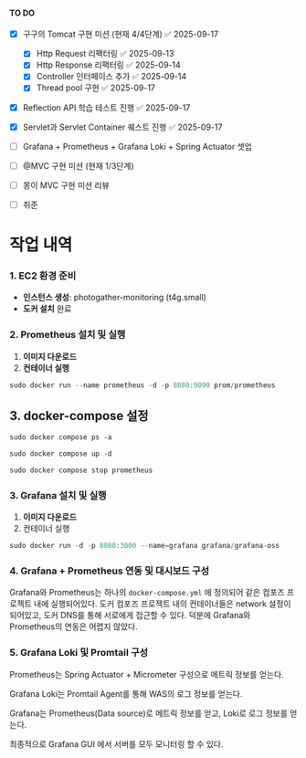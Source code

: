 #### TO DO
- [x] 구구의 Tomcat 구현 미션 (현재 4/4단계) ✅ 2025-09-17
	- [x] Http Request 리팩터링 ✅ 2025-09-13
	- [x] Http Response 리팩터링 ✅ 2025-09-14
	- [x] Controller 인터페이스 추가 ✅ 2025-09-14
	- [x] Thread pool 구현 ✅ 2025-09-17
- [x] Reflection API 학습 테스트 진행 ✅ 2025-09-17
- [x] Servlet과 Servlet Container 퀘스트 진행 ✅ 2025-09-17
- [ ] Grafana + Prometheus + Grafana Loki + Spring Actuator 셋업
- [ ] @MVC 구현 미션 (현재 1/3단계)
- [ ] 몽이 MVC 구현 미션 리뷰
- [ ] 취준


# 작업 내역

### **1. EC2 환경 준비**

- **인스턴스 생성**: photogather-monitoring (t4g.small)
- **도커 설치** 완료

### **2. Prometheus 설치 및 실행**

1. **이미지 다운로드**
2. **컨테이너 실행**

```jsx
sudo docker run --name prometheus -d -p 8080:9090 prom/prometheus
```

## 3. docker-compose 설정

```markdown
sudo docker compose ps -a

sudo docker compose up -d

sudo docker compose stop prometheus
```

### **3. Grafana 설치 및 실행**

1. **이미지 다운로드**
2. 컨테이너 실행

```jsx
sudo docker run -d -p 8080:3000 --name=grafana grafana/grafana-oss
```

### 4. Grafana + Prometheus 연동 및 대시보드 구성

Grafana와 Prometheus는 하나의 `docker-compose.yml` 에 정의되어 같은 컴포즈 프로젝트 내에 실행되어있다. 도커 컴포즈 프로젝트 내의 컨테이너들은 network 설정이 되어있고, 도커 DNS를 통해 서로에게 접근할 수 있다. 덕분에 Grafana와 Prometheus의 연동은 어렵지 않았다.

### 5. Grafana Loki 및 Promtail 구성

Prometheus는 Spring Actuator + Micrometer 구성으로 메트릭 정보를 얻는다.

Grafana Loki는 Promtail Agent를 통해 WAS의 로그 정보를 얻는다.

Grafana는 Prometheus(Data source)로 메트릭 정보를 얻고, Loki로 로그 정보를 얻는다.

최종적으로 Grafana GUI 에서 서버를 모두 모니터링 할 수 있다.

